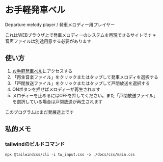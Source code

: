 # お手軽発車ベル

Departure melody player / 発車メロディー用プレイヤー

これはWEBブラウザ上で発車メロディーのシステムを再現できるサイトです ※音声ファイルは別途用意する必要があります

## 使い方

1. [お手軽発車ベル](https://ii268.github.io/WEB-Mero/)にアクセスする
3. 「再生音楽ファイル」をクリックまたはタップして発車メロディを選択する
4. 「戸閉放送ファイル」をクリックまたはタップして戸閉放送を選択する
5. ONボタンを押せばメロディーが再生されます
6. メロディーを止めるにはOFFを押してください。また「戸閉放送ファイル」を選択している場合は戸閉放送が再生されます

このプログラムはまだ発展途上です

## 私的メモ

### tailwindのビルドコマンド
```
npx @tailwindcss/cli -i tw_input.css -o ./docs/css/main.css
```